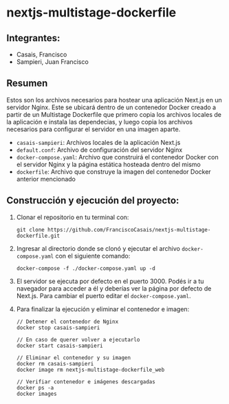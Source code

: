 # nextjs-multistage-dockerfile

## Integrantes:

- Casais, Francisco
- Sampieri, Juan Francisco

## Resumen

Estos son los archivos necesarios para hostear una aplicación Next.js en un servidor Nginx. Este se ubicará dentro de un contenedor Docker creado a partir de un Multistage Dockerfile que primero copia los archivos locales de la aplicación e instala las dependecias, y luego copia los archivos necesarios para configurar el servidor en una imagen aparte.

- ```casais-sampieri```: Archivos locales de la aplicación Next.js
- ```default.conf```: Archivo de configuración del servidor Nginx
- ```docker-compose.yaml```: Archivo que construirá el contenedor Docker con el servidor Nginx y la página estática hosteada dentro del mismo
- ```dockerfile```: Archivo que construye la imagen del contenedor Docker anterior mencionado

## Construcción y ejecución del proyecto:

1. Clonar el repositorio en tu terminal con:

    ```
    git clone https://github.com/FranciscoCasais/nextjs-multistage-dockerfile.git
    ```

2. Ingresar al directorio donde se clonó y ejecutar el archivo ```docker-compose.yaml``` con el siguiente comando:

    ```
    docker-compose -f ./docker-compose.yaml up -d
    ```

3. El servidor se ejecuta por defecto en el puerto 3000. Podés ir a tu navegador para acceder a él y deberías ver la página por defecto de Next.js. Para cambiar el puerto editar el ```docker-compose.yaml```.
4. Para finalizar la ejecución y eliminar el contenedor e imagen:

    ```
    // Detener el contenedor de Nginx
    docker stop casais-sampieri

    // En caso de querer volver a ejecutarlo
    docker start casais-sampieri

    // Eliminar el contenedor y su imagen
    docker rm casais-sampieri
    docker image rm nextjs-multistage-dockerfile_web

    // Verifiar contenedor e imágenes descargadas
    docker ps -a
    docker images
